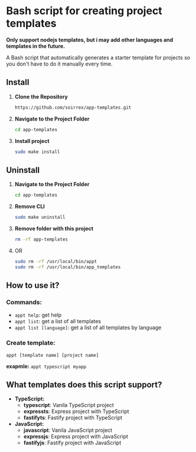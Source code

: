 # Bash script for creating project templates

**Only support nodejs templates, but i may add other languages and templates in the future.**

A Bash script that automatically generates a starter template for projects so you don't have to do it manually every time.

## Install

1. **Clone the Repository**

   ```bash
   https://github.com/soirrex/app-templates.git
   ```

2. **Navigate to the Project Folder**

   ```bash
   cd app-templates
   ```

3. **Install project**

   ```bash
   sudo make install
   ```

## Uninstall

1. **Navigate to the Project Folder**

   ```bash
   cd app-templates
   ```

2. **Remove CLI**

   ```bash
   sudo make uninstall
   ```

3. **Remove folder with this project**
   ```bash
   rm -rf app-templates
   ```
4. OR
   ```bash
   sudo rm -rf /usr/local/bin/appt
   sudo rm -rf /usr/local/bin/app_templates
   ```

## How to use it?

### Commands:
   - `appt help`: get help
   - `appt list`: get a list of all templates
   - `appt list [language]`: get a list of all templates by language

### Create template:
   `appt [template name] [project name]`
   
   **exapmle:** `appt typescript myapp`

## What templates does this script support? <a id="templates"></a>

- **TypeScript:**
  - **typescript**: Vanila TypeScript project
  - **expressts**: Express project with TypeScript
  - **fastifyts**: Fastify project with TypeScript
- **JavaScript:**
  - **javascript**: Vanila JavaScript project
  - **expressjs**: Express project with JavaScript
  - **fastifyjs**: Fastify project with JavaScript
